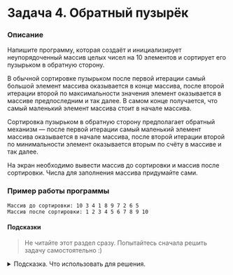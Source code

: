 # Задача 4. Обратный пузырёк

### Описание
Напишите программу, которая создаёт и инициализирует неупорядоченный массив целых чисел на 10 элементов и сортирует его пузырьком в обратную сторону.

В обычной сортировке пузырьком после первой итерации самый большой элемент массива оказывается в конце массива, после второй итерации второй по максимальности значения элемент оказывается в массиве предпоследним и так далее. В самом конце получается, что самый маленький элемент массива стоит в начале массива.

Сортировка пузырьком в обратную сторону предполагает обратный механизм — после первой итерации самый маленький элемент массива оказывается в начале массива, после второй итерации второй по минимальности элемент оказывается вторым по счёту в массиве и так далее.

На экран необходимо вывести массив до сортировки и массив после сортировки. Числа для заполнения массива придумайте сами.

### Пример работы программы
```
Массив до сортировки: 10 3 4 1 8 9 7 2 6 5
Массив после сортировки: 1 2 3 4 5 6 7 8 9 10
```
#### Подсказки

> Не читайте этот раздел сразу. Попытайтесь сначала решить задачу самостоятельно :)

<details>

<summary>Подсказка. Что использовать для решения.</summary>

Чтобы создать массив целых чисел и сразу его инициализировать, нужно указать тип элементов, имя переменной массива, квадратные скобки и список инициализации.

Используйте цикл `do...while` и вложенный цикл `for` для многократного прохода по сортируемому массиву.

Для того, чтобы проходить по массиву в обратную сторону, в цикле `for` вы должны уменьшать, а не увеличивать счётчик. Для этого укажите начальным значением индекс последнего элемента массива, в условиях выхода укажите, что счётчик не должен стать меньше 0, иначе вы выйдете за границы массива, а в действиях после итерации вместо `i++` укажите `i--`.

Используйте временную переменную для того, чтобы менять местами элементы массива.

</details>
